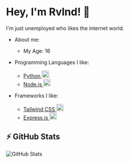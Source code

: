 # Hey, I'm Rvlnd! 👋

I'm just unemployed who likes the internet world.

- About me:
  - My Age: 16

- Programming Languages I like:
  - [Python <img src="https://upload.wikimedia.org/wikipedia/commons/c/c3/Python-logo-notext.svg" alt="Python Logo" width="20"/>](https://www.python.org/)
  - [Node.js <img src="https://upload.wikimedia.org/wikipedia/commons/d/d9/Node.js_logo.svg" alt="Node.js Logo" width="20"/>](https://nodejs.org/)

- Frameworks I like:
  - [Tailwind CSS <img src="https://upload.wikimedia.org/wikipedia/commons/d/d5/Tailwind_CSS_Logo.svg" alt="Tailwind CSS Logo" width="20"/>](https://tailwindcss.com/)
  - [Express.js <img src="https://expressjs.com/images/favicon.png" alt="Express.js Logo" width="20"/>](https://expressjs.com/)


## ⚡ GitHub Stats

![GitHub Stats](https://github-readme-stats.vercel.app/api?username=rvlndd&show_icons=true&theme=radical)
